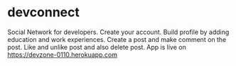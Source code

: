 # devconnect

Social Network for developers. Create your account. Build profile by adding education and work experiences. Create a post and make comment on the post. Like and unlike post and also delete post.
App is live on https://devzone-0110.herokuapp.com
